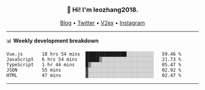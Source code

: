 <h3 align="center">👋 Hi! I'm leozhang2018.</h3>
<p align="center">
  <a href="https://code.leozhang2018.me">Blog</a> •
  <a href="https://twitter.com/leozhang2018">Twitter</a> •
  <a href="https://www.v2ex.com/member/leozhang">V2ex</a> •
  <a href="https://www.instagram.com/leozhanghere">Instagram</a>
</p>

-------

📊 **Weekly development breakdown**
<!--START_SECTION:waka-->
```text
Vue.js       18 hrs 54 mins  ███████████████░░░░░░░░░░   59.46 % 
JavaScript   6 hrs 54 mins   █████▒░░░░░░░░░░░░░░░░░░░   21.73 % 
TypeScript   1 hr 44 mins    █▒░░░░░░░░░░░░░░░░░░░░░░░   05.47 % 
JSON         55 mins         ▓░░░░░░░░░░░░░░░░░░░░░░░░   02.92 % 
HTML         47 mins         ▓░░░░░░░░░░░░░░░░░░░░░░░░   02.47 % 
```
<!--END_SECTION:waka-->
-------
